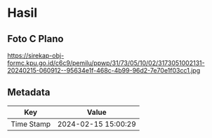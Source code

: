 # Hasil

## Foto C Plano

https://sirekap-obj-formc.kpu.go.id/c6c9/pemilu/ppwp/31/73/05/10/02/3173051002131-20240215-060912--95634e1f-468c-4b99-96d2-7e70e1f03cc1.jpg


## Metadata

| Key        | Value               |
| ---------- | ------------------- |
| Time Stamp | 2024-02-15 15:00:29 |



